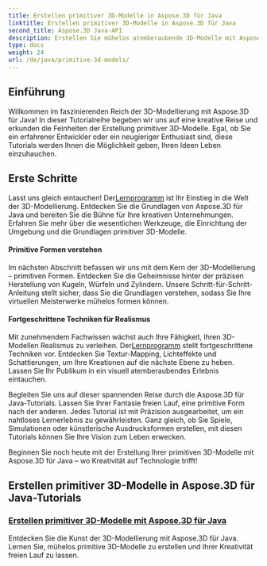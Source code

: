 ```yaml
---
title: Erstellen primitiver 3D-Modelle in Aspose.3D für Java
linktitle: Erstellen primitiver 3D-Modelle in Aspose.3D für Java
second_title: Aspose.3D Java-API
description: Erstellen Sie mühelos atemberaubende 3D-Modelle mit Aspose.3D für Java-Tutorials. Lassen Sie Ihrer Kreativität freien Lauf mit Schritt-für-Schritt-Anleitungen zum Erstellen primitiver 3D-Modelle.
type: docs
weight: 24
url: /de/java/primitive-3d-models/
---
```



## Einführung

Willkommen im faszinierenden Reich der 3D-Modellierung mit Aspose.3D für Java! In dieser Tutorialreihe begeben wir uns auf eine kreative Reise und erkunden die Feinheiten der Erstellung primitiver 3D-Modelle. Egal, ob Sie ein erfahrener Entwickler oder ein neugieriger Enthusiast sind, diese Tutorials werden Ihnen die Möglichkeit geben, Ihren Ideen Leben einzuhauchen.

## Erste Schritte

 Lasst uns gleich eintauchen! Der[Lernprogramm](./building-primitive-3d-models/) ist Ihr Einstieg in die Welt der 3D-Modellierung. Entdecken Sie die Grundlagen von Aspose.3D für Java und bereiten Sie die Bühne für Ihre kreativen Unternehmungen. Erfahren Sie mehr über die wesentlichen Werkzeuge, die Einrichtung der Umgebung und die Grundlagen primitiver 3D-Modelle.

#### Primitive Formen verstehen

Im nächsten Abschnitt befassen wir uns mit dem Kern der 3D-Modellierung – primitiven Formen. Entdecken Sie die Geheimnisse hinter der präzisen Herstellung von Kugeln, Würfeln und Zylindern. Unsere Schritt-für-Schritt-Anleitung stellt sicher, dass Sie die Grundlagen verstehen, sodass Sie Ihre virtuellen Meisterwerke mühelos formen können.

#### Fortgeschrittene Techniken für Realismus

Mit zunehmendem Fachwissen wächst auch Ihre Fähigkeit, Ihren 3D-Modellen Realismus zu verleihen. Der[Lernprogramm](./building-primitive-3d-models/) stellt fortgeschrittene Techniken vor. Entdecken Sie Textur-Mapping, Lichteffekte und Schattierungen, um Ihre Kreationen auf die nächste Ebene zu heben. Lassen Sie Ihr Publikum in ein visuell atemberaubendes Erlebnis eintauchen.

Begleiten Sie uns auf dieser spannenden Reise durch die Aspose.3D für Java-Tutorials. Lassen Sie Ihrer Fantasie freien Lauf, eine primitive Form nach der anderen. Jedes Tutorial ist mit Präzision ausgearbeitet, um ein nahtloses Lernerlebnis zu gewährleisten. Ganz gleich, ob Sie Spiele, Simulationen oder künstlerische Ausdrucksformen erstellen, mit diesen Tutorials können Sie Ihre Vision zum Leben erwecken.

Beginnen Sie noch heute mit der Erstellung Ihrer primitiven 3D-Modelle mit Aspose.3D für Java – wo Kreativität auf Technologie trifft!
## Erstellen primitiver 3D-Modelle in Aspose.3D für Java-Tutorials
### [Erstellen primitiver 3D-Modelle mit Aspose.3D für Java](./building-primitive-3d-models/)
Entdecken Sie die Kunst der 3D-Modellierung mit Aspose.3D für Java. Lernen Sie, mühelos primitive 3D-Modelle zu erstellen und Ihrer Kreativität freien Lauf zu lassen.